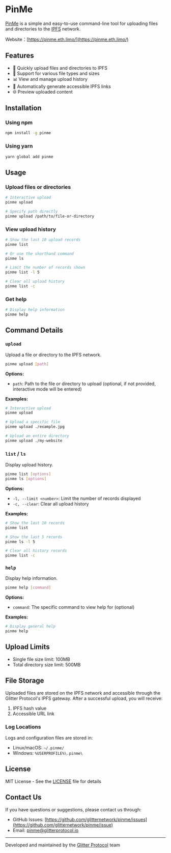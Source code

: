 # PinMe

[PinMe](https://pinme.eth.limo/) is a simple and easy-to-use command-line tool for uploading files and directories to the [IPFS](https://ipfs.tech/) network.

Website：[https://pinme.eth.limo/](https://pinme.eth.limo/)

## Features

- 🚀 Quickly upload files and directories to IPFS
- 📂 Support for various file types and sizes
- 📊 View and manage upload history
- 🔗 Automatically generate accessible IPFS links
- 🌐 Preview uploaded content

## Installation

### Using npm

```bash
npm install -g pinme
```

### Using yarn

```bash
yarn global add pinme
```

## Usage

### Upload files or directories

```bash
# Interactive upload
pinme upload

# Specify path directly
pinme upload /path/to/file-or-directory
```

### View upload history

```bash
# Show the last 10 upload records
pinme list

# Or use the shorthand command
pinme ls

# Limit the number of records shown
pinme list -l 5

# Clear all upload history
pinme list -c
```

### Get help

```bash
# Display help information
pinme help
```

## Command Details

### `upload`

Upload a file or directory to the IPFS network.

```bash
pinme upload [path]
```

**Options:**
- `path`: Path to the file or directory to upload (optional, if not provided, interactive mode will be entered)

**Examples:**
```bash
# Interactive upload
pinme upload

# Upload a specific file
pinme upload ./example.jpg

# Upload an entire directory
pinme upload ./my-website
```

### `list` / `ls`

Display upload history.

```bash
pinme list [options]
pinme ls [options]
```

**Options:**
- `-l, --limit <number>`: Limit the number of records displayed
- `-c, --clear`: Clear all upload history

**Examples:**
```bash
# Show the last 10 records
pinme list

# Show the last 5 records
pinme ls -l 5

# Clear all history records
pinme list -c
```

### `help`

Display help information.

```bash
pinme help [command]
```

**Options:**
- `command`: The specific command to view help for (optional)

**Examples:**
```bash
# Display general help
pinme help
```

## Upload Limits

- Single file size limit: 100MB
- Total directory size limit: 500MB

## File Storage

Uploaded files are stored on the IPFS network and accessible through the Glitter Protocol's IPFS gateway. After a successful upload, you will receive:

1. IPFS hash value
2. Accessible URL link

### Log Locations

Logs and configuration files are stored in:
- Linux/macOS: `~/.pinme/`
- Windows: `%USERPROFILE%\.pinme\`


## License

MIT License - See the [LICENSE](LICENSE) file for details

## Contact Us

If you have questions or suggestions, please contact us through:

- GitHub Issues: [https://github.com/glitternetwork/pinme/issues](https://github.com/glitternetwork/pinme/issue)
- Email: [pinme@glitterprotocol.io](mailto:pinme@glitterprotocol.io)

---

Developed and maintained by the [Glitter Protocol](https://glitterprotocol.io/) team